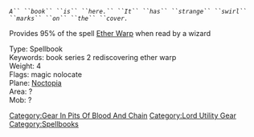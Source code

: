 *`A`` ``book`` ``is`` ``here.`` ``It`` ``has`` ``strange`` ``swirl`` ``marks`` ``on`` ``the`` ``cover.`*

Provides 95% of the spell [Ether Warp](Ether_Warp "wikilink") when read
by a wizard

Type: Spellbook  
Keywords: book series 2 rediscovering ether warp  
Weight: 4  
Flags: magic nolocate  
Plane: [Noctopia](:Category:Noctopia.md "wikilink")  
Area: ?  
Mob: ?  

[Category:Gear In Pits Of Blood And
Chain](Category:Gear_In_Pits_Of_Blood_And_Chain "wikilink")
[Category:Lord Utility Gear](Category:Lord_Utility_Gear "wikilink")
[Category:Spellbooks](Category:Spellbooks "wikilink")
